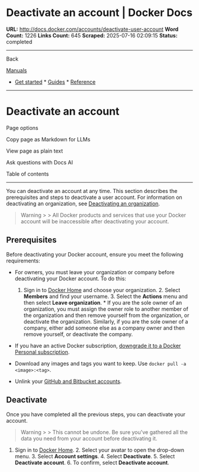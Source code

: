 # Deactivate an account | Docker Docs

**URL:** http://docs.docker.com/accounts/deactivate-user-account
**Word Count:** 1226
**Links Count:** 645
**Scraped:** 2025-07-16 02:09:15
**Status:** completed

---

Back

[Manuals](https://docs.docker.com/manuals/)

  * [Get started](http://docs.docker.com/get-started/)   * [Guides](http://docs.docker.com/guides/)   * [Reference](http://docs.docker.com/reference/)

* * *

# Deactivate an account

Page options

Copy page as Markdown for LLMs

View page as plain text

Ask questions with Docs AI

Table of contents

* * *

You can deactivate an account at any time. This section describes the prerequisites and steps to deactivate a user account. For information on deactivating an organization, see [Deactivating an organization](https://docs.docker.com/admin/organization/deactivate-account/).

> Warning >  > All Docker products and services that use your Docker account will be inaccessible after deactivating your account.

## Prerequisites

Before deactivating your Docker account, ensure you meet the following requirements:

  * For owners, you must leave your organization or company before deactivating your Docker account. To do this:

    1. Sign in to [Docker Home](https://app.docker.com/admin) and choose your organization.     2. Select **Members** and find your username.     3. Select the **Actions** menu and then select **Leave organization**.   * If you are the sole owner of an organization, you must assign the owner role to another member of the organization and then remove yourself from the organization, or deactivate the organization. Similarly, if you are the sole owner of a company, either add someone else as a company owner and then remove yourself, or deactivate the company.

  * If you have an active Docker subscription, [downgrade it to a Docker Personal subscription](https://docs.docker.com/subscription/change/).

  * Download any images and tags you want to keep. Use `docker pull -a <image>:<tag>`.

  * Unlink your [GitHub and Bitbucket accounts](https://docs.docker.com/docker-hub/repos/manage/builds/link-source/#unlink-a-github-user-account).

## Deactivate

Once you have completed all the previous steps, you can deactivate your account.

> Warning >  > This cannot be undone. Be sure you've gathered all the data you need from your account before deactivating it.

  1. Sign in to [Docker Home](https://app.docker.com/login).   2. Select your avatar to open the drop-down menu.   3. Select **Account settings**.   4. Select **Deactivate**.   5. Select **Deactivate account**.   6. To confirm, select **Deactivate account**.